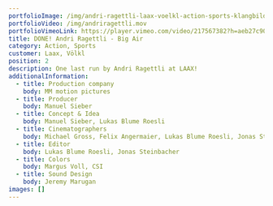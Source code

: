 ```yaml
---
portfolioImage: /img/andri-ragettli-laax-voelkl-action-sports-klangbild-angermaier.jpg
portfolioVideo: /img/andriragettli.mov
portfolioVimeoLink: https://player.vimeo.com/video/217567382?h=aeb27c9083
title: DONE! Andri Ragettli - Big Air
category: Action, Sports
customer: Laax, Völkl
position: 2
description: One last run by Andri Ragettli at LAAX!
additionalInformation:
  - title: Production company
    body: MM motion pictures
  - title: Producer
    body: Manuel Sieber
  - title: Concept & Idea
    body: Manuel Sieber, Lukas Blume Roesli
  - title: Cinematographers
    body: Michael Gross, Felix Angermaier, Lukas Blume Roesli, Jonas Steinbacher
  - title: Editor
    body: Lukas Blume Roesli, Jonas Steinbacher
  - title: Colors
    body: Margus Voll, CSI
  - title: Sound Design
    body: Jeremy Marugan
images: []
---
```

